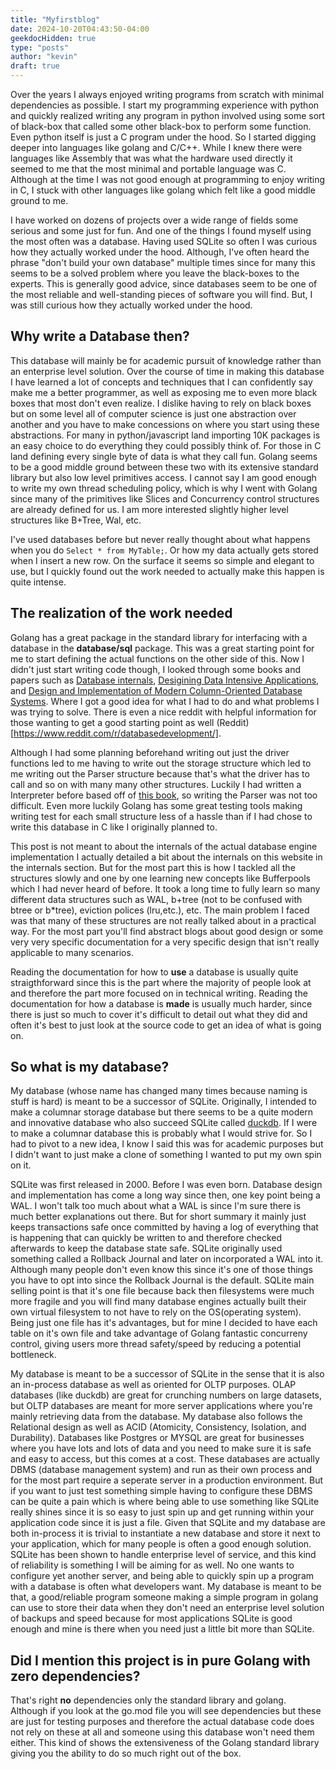 ```yaml
---
title: "Myfirstblog"
date: 2024-10-20T04:43:50-04:00
geekdocHidden: true
type: "posts"
author: "kevin"
draft: true
---
```


Over the years I always enjoyed writing programs from scratch with minimal dependencies as possible. I start my programming experience with python and quickly realized writing any program in python involved using some sort of black-box that called some other black-box to perform some function. Even python itself is just a C program under the hood. So I started digging deeper into languages like golang and C/C++. While I knew there were languages like Assembly that was what the hardware used directly it seemed to me that the most minimal and portable language was C. Although at the time I was not good enough at programming to enjoy writing in C, I stuck with other languages like golang which felt like a good middle ground to me. 

I have worked on dozens of projects over a wide range of fields some serious and some just for fun. And one of the things I found myself using the most often was a database. Having used SQLite so often I was curious how they actually worked under the hood. Although, I've often heard the phrase "don't build your own database" multiple times since for many this seems to be a solved problem where you leave the black-boxes to the experts. This is generally good advice, since databases seem to be one of the most reliable and well-standing pieces of software you will find. But, I was still curious how they actually worked under the hood.

## Why write a Database then?

This database will mainly be for academic pursuit of knowledge rather than an enterprise level solution. Over the course of time in making this database I have learned a lot of concepts and techniques that I can confidently say make me a better programmer, as well as exposing me to even more black boxes that most don't even realize. I dislike having to rely on black boxes but on some level all of computer science is just one abstraction over another and you have to make concessions on where you start using these abstractions. For many in python/javascript land importing 10K packages is an easy choice to do everything they could possibly think of. For those in C land defining every single byte of data is what they call fun. Golang seems to be a good middle ground between these two with its extensive standard library but also low level primitives access. I cannot say I am good enough to write my own thread scheduling policy, which is why I went with Golang since many of the primitives like Slices and Concurrency control structures are already defined for us. I am more interested slightly higher level structures like B+Tree, Wal, etc.

I've used databases before but never really thought about what happens when you do `Select * from MyTable;`. Or how my data actually gets stored when I insert a new row. On the surface it seems so simple and elegant to use, but I quickly found out the work needed to actually make this happen is quite intense.

## The realization of the work needed

Golang has a great package in the standard library for interfacing with a database in the **database/sql** package. This was a great starting point for me to start defining the actual functions on the other side of this. Now I didn't just start writing code though, I looked through some books and papers such as [Database internals](https://www.databass.dev/), [Desigining Data Intensive Applications](https://dataintensive.net/), and [Design and Implementation of Modern
Column-Oriented Database Systems](https://stratos.seas.harvard.edu/files/stratos/files/columnstoresfntdbs.pdf). Where I got a good idea for what I had to do and what problems I was trying to solve. There is even a nice reddit with helpful information for those wanting to get a good starting point as well (Reddit)[https://www.reddit.com/r/databasedevelopment/].

Although I had some planning beforehand writing out just the driver functions led to me having to write out the storage structure which led to me writing out the Parser structure because that's what the driver has to call and so on with many many other structures. Luckily I had written a Interpreter before based off of [this book](https://interpreterbook.com/), so writing the Parser was not too difficult. Even more luckily Golang has some great testing tools making writing test for each small structure less of a hassle than if I had chose to write this database in C like I originally planned to. 

This post is not meant to about the internals of the actual database engine implementation I actually detailed a bit about the internals on this website in the internals section. But for the most part this is how I tackled all the structures slowly and one by one learning new concepts like Bufferpools which I had never heard of before. It took a long time to fully learn so many different data structures such as WAL, b+tree (not to be confused with btree or b*tree), eviction polices (lru,etc.), etc. The main problem I faced was that many of these structures are not really talked about in a practical way. For the most part you'll find abstract blogs about good design or some very very specific documentation for a very specific design that isn't really applicable to many scenarios.

Reading the documentation for how to **use** a database is usually quite straigthforward since this is the part where the majority of people look at and therefore the part more focused on in technical writing. Reading the documentation for how a database is **made** is usually much harder, since there is just so much to cover it's difficult to detail out what they did and often it's best to just look at the source code to get an idea of what is going on. 

## So what is my database?

My database (whose name has changed many times because naming is stuff is hard) is meant to be a successor of SQLite. Originally, I intended to make a columnar storage database but there seems to be a quite modern and innovative database who also succeed SQLite called [duckdb](https://duckdb.org/). If I were to make a columnar database this is probably what I would strive for. So I had to pivot to a new idea, I know I said this was for academic purposes but I didn't want to just make a clone of something I wanted to put my own spin on it. 

SQLite was first released in 2000. Before I was even born. Database design and implementation has come a long way since then, one key point being a WAL. I won't talk too much about what a WAL is since I'm sure there is much better explanations out there. But for short summary it mainly just keeps transactions safe once committed by having a log of everything that is happening that can quickly be written to and therefore checked afterwards to keep the database state safe. SQLite originally used something called a Rollback Journal and later on incorporated a WAL into it. Although many people don't even know this since it's one of those things you have to opt into since the Rollback Journal is the default. SQLite main selling point is that it's one file because back then filesystems were much more fragile and you will find many database engines actually built their own virtual filesystem to not have to rely on the OS(operating system). Being just one file has it's advantages, but for mine I decided to have each table on it's own file and take advantage of Golang fantastic concurreny control, giving users more thread safety/speed by reducing a potential bottleneck. 

My database is meant to be a successor of SQLite in the sense that it is also an in-process database as well as oriented for OLTP purposes. OLAP databases (like duckdb) are great for crunching numbers on large datasets, but OLTP databases are meant for more server applications where you're mainly retrieving data from the database. My database also follows the Relational design as well as ACID (Atomicity, Consistency, Isolation, and Durability). Databases like Postgres or MYSQL are great for businesses where you have lots and lots of data and you need to make sure it is safe and easy to access, but this comes at a cost. These databases are actually DBMS (database management system) and run as their own process and for the most part require a seperate server in a production environment. But if you want to just test something simple having to configure these DBMS can be quite a pain which is where being able to use something like SQLite really shines since it is so easy to just spin up and get running within your application code since it is just a file. Given that SQLite and my database are both in-process it is trivial to instantiate a new database and store it next to your application, which for many people is often a good enough solution. SQLite has been shown to handle enterprise level of service, and this kind of reliability is something I will be aiming for as well. No one wants to configure yet another server, and being able to quickly spin up a program with a database is often what developers want. My database is meant to be that, a good/reliable program someone making a simple program in golang can use to store their data when they don't need an enterprise level solution of backups and speed because for most applications SQLite is good enough and mine is there when you need just a little bit more than SQLite.

## Did I mention this project is in pure Golang with zero dependencies?

That's right **no** dependencies only the standard library and golang. Although if you look at the go.mod file you will see dependencies but these are just for testing purposes and therefore the actual database code does not rely on these at all and someone using this database won't need them either. This kind of shows the extensiveness of the Golang standard library giving you the ability to do so much right out of the box.